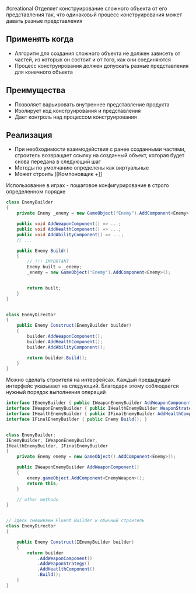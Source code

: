 #creational
Отделяет конструирование сложного объекта от его представления
так, что одинаковый процесс конструирования может давать разные представления

## Применять когда
- Алгоритм для создания сложного объекта не должен зависеть от частей, из которых он состоит и от того, как они соединяются
- Процесс конструирования должен допускать разные представления для конечного объекта

## Преимущества
- Позволяет варьировать внутреннее представление продукта
- Изолирует код конструирования и представления
- Дает контроль над процессом конструирования

## Реализация
- При необходимости взаимодействия с ранее созданными частями, строитель возвращает ссылку на созданный объект, которая будет снова передана в следующий шаг
- Методы по умолчанию определены как виртуальные
- Может строить [[Компоновщик +]]

Использование в играх - пошаговое конфигурирование в строго определенном порядке

```cs 
class EnemyBuilder
{
	private Enemy _enemy = new GameObject("Enemy").AddComponent<Enemy>();

	public void AddWeaponComponent() => ...;
	public void AddHealthComponent() => ...;
	public void AddAbilityComponent() => ...;
	// ...

	public Enemy Build()
	{
		// !!! IMPORTANT
		Enemy built = _enemy;
		_enemy = new GameObject("Enemy").AddComponent<Enemy>();


		return built;
	}
}


class EnemyDirector
{
	public Enemy Construct(EnemyBuilder builder)
	{
		builder.AddWeaponComponent();
		builder.AddHealthComponent();
		builder.AddAbilityComponent();

		return builder.Build();
	}
}

```


Можно сделать строителя на интерфейсах. Каждый предыдущий интерфейс указывает на следующий. Благодаря этому соблюдается нужный порядок выполнения операций

```cs
interface IEnemyBuilder { public IWeaponEnemyBuilder AddWeaponComponent(); }
interface IWeaponEnemyBuilder { public IHealthEnemyBuilder WeaponStrategy(); }
interface IHealthEnemyBuilder { public IFinalEnemyBuilder AddHealthComponent(); }
interface IFinalEnemyBuilder { public Enemy Build(); }


class EnemyBuilder: 
IEnemyBuilder, IWeaponEnemyBuilder, 
IHealthEnemyBuilder, IFinalEnemyBuilder
{
	private Enemy enemy = new GameObject().AddComponent<Enemy>();

	public IWeaponEnemyBuilder AddWeaponComponent()
	{
		enemy.gameObject.AddComponent<EnemyWeapon>();
		return this;
	}

	// other methods
}


// Здесь смешиваем Fluent Builder и обычный строитель
class EnemyDirector
{

	public Enemy Construct(IEnemyBuilder builder)
	{
		return builder
			.AddWeaponComponent()
			.AddWeaponStrategy()
			.AddHeatlthComponent()
			.Build();
	}
}

```